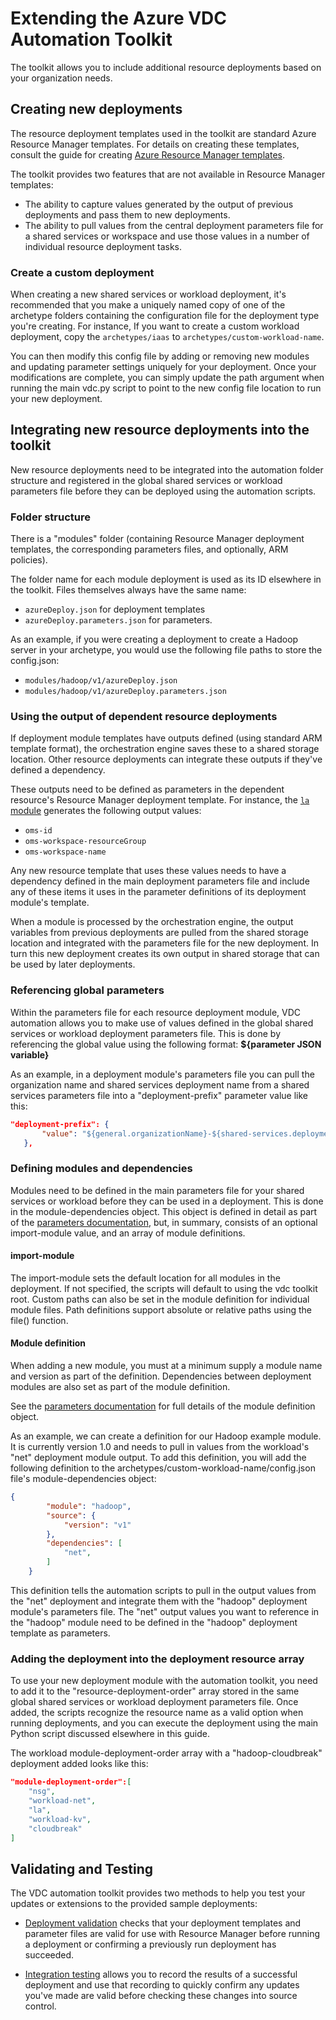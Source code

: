 # Extending the Azure VDC Automation Toolkit

The toolkit allows you to include additional resource deployments based on your organization needs.

## Creating new deployments

The resource deployment templates used in the toolkit are standard Azure Resource Manager templates. For details on creating these templates, consult the guide for creating [Azure Resource Manager templates](https://docs.microsoft.com/azure/azure-resource-manager/resource-group-authoring-templates).

The toolkit provides two features that are not available in Resource Manager templates:

- The ability to capture values generated by the output of previous deployments and pass them to new deployments.
- The ability to pull values from the central deployment parameters file for a shared services or workspace and use those values in a number of individual resource deployment tasks.
<!-- TODO: Can I say archetype here^ instead of workspace? -->

### Create a custom deployment

When creating a new shared services or workload deployment, it's recommended that you make a uniquely named copy of one of the archetype folders containing the configuration file for the deployment type you're creating. For instance, If you want to create a custom workload deployment, copy the `archetypes/iaas` to `archetypes/custom-workload-name`.
<!-- TODO: it's probably a bette recommendation to create a whole new archetypes folder -->
You can then modify this config file by adding or removing new modules and updating parameter settings uniquely for your deployment. Once your modifications are complete, you can simply update the path argument when running the main vdc.py script to point to the new config file location to run your new deployment.

## Integrating new resource deployments into the toolkit

New resource deployments need to be integrated into the automation folder structure and registered in the global shared services or workload parameters file before they can be deployed using the automation scripts.
<!-- TODO: I'm not sure I follow this^ -->

### Folder structure

There is a "modules" folder (containing Resource Manager deployment templates, the corresponding parameters files, and optionally, ARM policies).

The folder name for each module deployment is used as its ID elsewhere in the toolkit. Files themselves always have the same name: 
- `azureDeploy.json` for deployment templates
- `azureDeploy.parameters.json` for parameters.

As an example, if you were creating a deployment to create a Hadoop server in your archetype, you would use the following file paths to store the config.json:

- `modules/hadoop/v1/azureDeploy.json`
- `modules/hadoop/v1/azureDeploy.parameters.json`

### Using the output of dependent resource deployments

If deployment module templates have outputs defined (using standard ARM template format), the orchestration engine saves these to a shared storage location. Other resource deployments can integrate these outputs if they've defined a dependency.

These outputs need to be defined as parameters in the dependent resource's Resource Manager deployment template. For instance, the [`la` module](../../modules/la/1.0/azureDeploy.json) generates the following output values:

- `oms-id`
- `oms-workspace-resourceGroup`
- `oms-workspace-name`

Any new resource template that uses these values needs to have a dependency defined in the main deployment parameters file and include any of these items it uses in the parameter definitions of its deployment module's template.

<!-- We need to communicate the modules are deployed serially as defined in the archetype -->

When a module is processed by the orchestration engine, the output variables from previous deployments are pulled from the shared storage location and integrated with the parameters file for the new deployment. In turn this new deployment creates its own output in shared storage that can be used by later deployments.

### Referencing global parameters

Within the parameters file for each resource deployment module, VDC automation allows you to make use of values defined in the global shared services or workload deployment parameters file. This is done by referencing the global value using the following format: **${parameter JSON variable}**

As an example, in a deployment module's parameters file you can pull the organization name and shared services deployment name from a shared services parameters file into a "deployment-prefix" parameter value like this:

```json
"deployment-prefix": {
       "value": "${general.organizationName}-${shared-services.deployment-name}"
   },
```

### Defining modules and dependencies

Modules need to be defined in the main parameters file for your shared services or workload before they can be used in a deployment. This is done in the module-dependencies object. This object is defined in detail as part of the [parameters documentation](03-parameters-files.md#common-module-dependency-parameters), but, in summary, consists of an optional import-module value, and an array of module definitions.

#### import-module

The import-module sets the default location for all modules in the deployment. If not specified, the scripts will default to using the vdc toolkit root. Custom paths can also be set in the module definition for individual module files. Path definitions support absolute or relative paths using the file() function.

#### Module definition

When adding a new module, you must at a minimum supply a module name and version as part of the definition. Dependencies between deployment modules are also set as part of the module definition.

See the [parameters documentation](03-parameters-files.md#common-module-dependency-parameters) for full details of the module definition object.

As an example, we can create a definition for our Hadoop example module. It is currently version 1.0 and needs to pull in values from the workload's "net" deployment module output. To add this definition, you will add the following definition to the archetypes/custom-workload-name/config.json file's module-dependencies object:

```json
{
        "module": "hadoop",
        "source": {
            "version": "v1"
        },
        "dependencies": [
            "net",
        ]
    }
```

This definition tells the automation scripts to pull in the output values from the "net" deployment and integrate them with the "hadoop" deployment module's parameters file. The "net" output values you want to reference in the "hadoop" module need to be defined in the "hadoop" deployment template as parameters.

### Adding the deployment into the deployment resource array

To use your new deployment module with the automation toolkit, you need to add it to the "resource-deployment-order" array stored in the same global shared services or workload deployment parameters file. Once added, the scripts recognize the resource name as a valid option when running deployments, and you can execute the deployment using the main Python script discussed elsewhere in this guide.

The workload module-deployment-order array with a "hadoop-cloudbreak" deployment added looks like this:

```json
"module-deployment-order":[
    "nsg",
    "workload-net",
    "la",
    "workload-kv",
    "cloudbreak"
]
```

## Validating and Testing

The VDC automation toolkit provides two methods to help you test your updates or extensions to the provided sample deployments:

- [Deployment validation](11-deployment-validation.md) checks that your deployment templates and parameter files are valid for use with Resource Manager before running a deployment or confirming a previously run deployment has succeeded.

- [Integration testing](12-integration-testing.md) allows you to record the results of a successful deployment and use that recording to quickly confirm any updates you've made are valid before checking these changes into source control.
